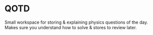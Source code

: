 # QOTD
Small workspace for storing &amp; explaining physics questions of the day. Makes sure you understand how to solve &amp; stores to review later.
